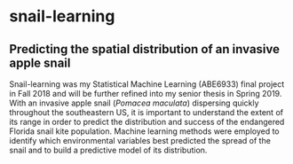 # snail-learning

## Predicting the spatial distribution of an invasive apple snail

Snail-learning was my Statistical Machine Learning (ABE6933) final project in Fall 2018 and will be further refined into my senior thesis in Spring 2019. With an invasive apple snail (<i>Pomacea maculata</i>) dispersing quickly throughout the southeastern US, it is important to understand the extent of its range in order to predict the distribution and success of the endangered Florida snail kite population. Machine learning methods were employed to identify which environmental variables best predicted the spread of the snail and to build a predictive model of its distribution.
